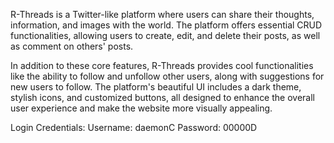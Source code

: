 R-Threads is a Twitter-like platform where users can share their thoughts, information, and images with the world. The platform offers essential CRUD functionalities, allowing users to create, edit, and delete their posts, as well as comment on others' posts.

In addition to these core features, R-Threads provides cool functionalities like the ability to follow and unfollow other users, along with suggestions for new users to follow. The platform's beautiful UI includes a dark theme, stylish icons, and customized buttons, all designed to enhance the overall user experience and make the website more visually appealing.

Login Credentials: 
Username: daemonC
Password: 00000D

